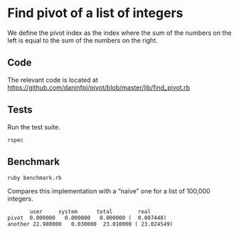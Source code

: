 # Find pivot of a list of integers

We define the pivot index as the index where the sum of the numbers on the left is equal to the sum of the numbers on the right.

## Code

The relevant code is located at https://github.com/daninfpj/pivot/blob/master/lib/find_pivot.rb

## Tests

Run the test suite.

```
rspec
```

## Benchmark

```
ruby benchmark.rb
```

Compares this implementation with a “naive” one for a list of 100,000 integers.

```
       user     system      total        real
pivot  0.000000   0.000000   0.000000 (  0.007448)
another 22.980000   0.030000  23.010000 ( 23.024549)
```
